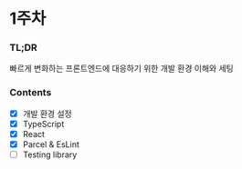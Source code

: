 # 1주차

### TL;DR
빠르게 변화하는 프론트엔드에 대응하기 위한 개발 환경 이해와 세팅 

### Contents
- [x] 개발 환경 설정
- [x] TypeScript
- [x] React
- [x] Parcel & EsLint
- [ ] Testing library
